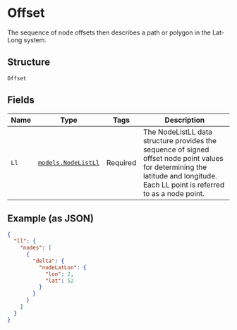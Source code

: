 
# Offset

The sequence of node offsets then describes a path or polygon in the Lat-Long system.

## Structure

`Offset`

## Fields

| Name | Type | Tags | Description |
|  --- | --- | --- | --- |
| `Ll` | [`models.NodeListLl`](../../doc/models/node-list-ll.md) | Required | The NodeListLL data structure provides the sequence of signed offset node point values for determining the latitude and longitude. Each LL point is referred to as a node point. |

## Example (as JSON)

```json
{
  "ll": {
    "nodes": [
      {
        "delta": {
          "nodeLatLon": {
            "lon": 2,
            "lat": 52
          }
        }
      }
    ]
  }
}
```

